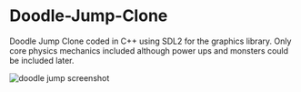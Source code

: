 # Doodle-Jump-Clone
Doodle Jump Clone coded in C++ using SDL2 for the graphics library. Only core physics mechanics included although power ups and monsters could be included later. 

![doodle jump screenshot](https://user-images.githubusercontent.com/32118242/36647870-c1686c16-1a59-11e8-939d-34892dea04b3.png)
